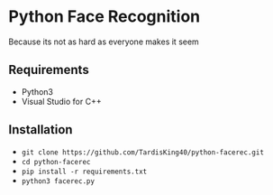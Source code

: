 # Python Face Recognition
Because its not as hard as everyone makes it seem

## Requirements
- Python3
- Visual Studio for C++

## Installation
- `git clone https://github.com/TardisKing40/python-facerec.git`
- `cd python-facerec`
- `pip install -r requirements.txt`
- `python3 facerec.py`
